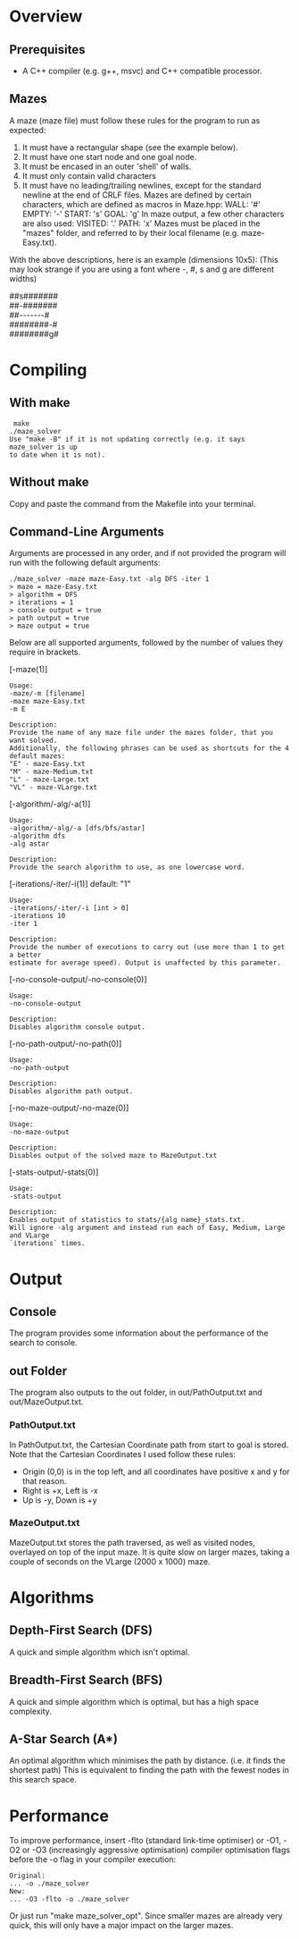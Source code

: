 
# Overview

## Prerequisites
- A C++ compiler (e.g. g++, msvc) and C++ compatible processor.

## Mazes
A maze (maze file) must follow these rules for the program to run as expected:
1. It must have a rectangular shape (see the example below).
2. It must have one start node and one goal node.
3. It must be encased in an outer 'shell' of walls.
4. It must only contain valid characters
5. It must have no leading/trailing newlines, except for the standard newline at the end of CRLF files.
Mazes are defined by certain characters, which are defined as macros in Maze.hpp:
	WALL: '#' 
	EMPTY: '-'
	START: 's'
	GOAL: 'g'
In maze output, a few other characters are also used:
	VISITED: '.'
	PATH: 'x'
Mazes must be placed in the "mazes" folder, and referred to by their local filename (e.g. maze-Easy.txt).

With the above descriptions, here is an example (dimensions 10x5):
(This may look strange if you are using a font where -, #, s and g are different widths)

##s#######  
##-#######  
##-------#  
########-#  
########g#  

# Compiling

## With make
	 make
	./maze_solver
	Use "make -B" if it is not updating correctly (e.g. it says maze_solver is up
	to date when it is not).

## Without make
Copy and paste the command from the Makefile into your terminal.

## Command-Line Arguments
Arguments are processed in any order, and if not provided the program will run
with the following default arguments:

	./maze_solver -maze maze-Easy.txt -alg DFS -iter 1
	> maze = maze-Easy.txt
	> algorithm = DFS
	> iterations = 1
	> console output = true
	> path output = true
	> maze output = true

Below are all supported arguments, followed by the number of values they require
in brackets.

[-maze(1)]

	Usage:
	-maze/-m [filename]
	-maze maze-Easy.txt
	-m E

	Description:
	Provide the name of any maze file under the mazes folder, that you want solved.
	Additionally, the following phrases can be used as shortcuts for the 4 default mazes:
	"E" - maze-Easy.txt
	"M" - maze-Medium.txt
	"L" - maze-Large.txt
	"VL" - maze-VLarge.txt

[-algorithm/-alg/-a(1)]

	Usage:
	-algorithm/-alg/-a [dfs/bfs/astar]
	-algorithm dfs
	-alg astar

	Description:
	Provide the search algorithm to use, as one lowercase word.

[-iterations/-iter/-i(1)] default: "1"

	Usage:
	-iterations/-iter/-i [int > 0]
	-iterations 10
	-iter 1

	Description:
	Provide the number of executions to carry out (use more than 1 to get a better
	estimate for average speed). Output is unaffected by this parameter.

[-no-console-output/-no-console(0)]

	Usage:
	-no-console-output

	Description:
	Disables algorithm console output.

[-no-path-output/-no-path(0)]

	Usage:
	-no-path-output

	Description:
	Disables algorithm path output.

[-no-maze-output/-no-maze(0)]

	Usage:
	-no-maze-output

	Description:
	Disables output of the solved maze to MazeOutput.txt

[-stats-output/-stats(0)]

	Usage:
	-stats-output

	Description:
	Enables output of statistics to stats/{alg name}_stats.txt.
	Will ignore -alg argument and instead run each of Easy, Medium, Large and VLarge
	`iterations` times.

# Output

## Console
The program provides some information about the performance of the search to console.

## out Folder
The program also outputs to the out folder, in out/PathOutput.txt and out/MazeOutput.txt.

### PathOutput.txt
In PathOutput.txt, the Cartesian Coordinate path from start to goal is stored.
Note that the Cartesian Coordinates I used follow these rules:
- Origin (0,0) is in the top left, and all coordinates have positive x and y for that reason.
- Right is +x, Left is -x
- Up is -y, Down is +y

### MazeOutput.txt
MazeOutput.txt stores the path traversed, as well as visited nodes, overlayed on top of the
input maze.
It is quite slow on larger mazes, taking a couple of seconds on the VLarge (2000 x 1000) maze.

# Algorithms

## Depth-First Search (DFS)
A quick and simple algorithm which isn't optimal.

## Breadth-First Search (BFS)
A quick and simple algorithm which is optimal, but has a high space complexity.

## A-Star Search (A*)
An optimal algorithm which minimises the path by distance. (i.e. it finds the shortest path)
This is equivalent to finding the path with the fewest nodes in this search space.

# Performance
To improve performance, insert -flto (standard link-time optimiser) or -O1, -O2 or -O3 (increasingly aggressive optimisation) compiler optimisation flags before the -o flag in your compiler execution:

	Original:
	... -o ./maze_solver
	New:
	... -O3 -flto -o ./maze_solver

Or just run "make maze_solver_opt".
Since smaller mazes are already very quick, this will only have a major impact on the larger mazes.

